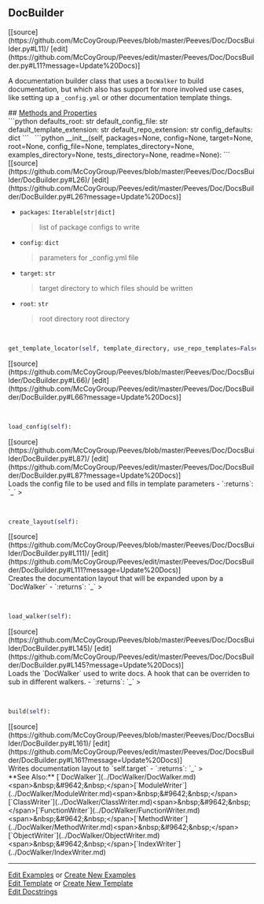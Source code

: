 ## <a id="Peeves.Doc.DocsBuilder.DocBuilder">DocBuilder</a> 

<div class="docs-source-link" markdown="1">
[[source](https://github.com/McCoyGroup/Peeves/blob/master/Peeves/Doc/DocsBuilder.py#L11)/
[edit](https://github.com/McCoyGroup/Peeves/edit/master/Peeves/Doc/DocsBuilder.py#L11?message=Update%20Docs)]
</div>

A documentation builder class that uses a `DocWalker`
to build documentation, but which also has support for more
involved use cases, like setting up a `_config.yml` or other
documentation template things.







<div class="collapsible-section">
 <div class="collapsible-section collapsible-section-header" markdown="1">
## <a class="collapse-link" data-toggle="collapse" href="#methods" markdown="1"> Methods and Properties</a> <a class="float-right" data-toggle="collapse" href="#methods"><i class="fa fa-chevron-down"></i></a>
 </div>
 <div class="collapsible-section collapsible-section-body collapse " id="methods" markdown="1">
 ```python
defaults_root: str
default_config_file: str
default_template_extension: str
default_repo_extension: str
config_defaults: dict
```
<a id="Peeves.Doc.DocsBuilder.DocBuilder.__init__" class="docs-object-method">&nbsp;</a> 
```python
__init__(self, packages=None, config=None, target=None, root=None, config_file=None, templates_directory=None, examples_directory=None, tests_directory=None, readme=None): 
```
<div class="docs-source-link" markdown="1">
[[source](https://github.com/McCoyGroup/Peeves/blob/master/Peeves/Doc/DocsBuilder/DocBuilder.py#L26)/
[edit](https://github.com/McCoyGroup/Peeves/edit/master/Peeves/Doc/DocsBuilder/DocBuilder.py#L26?message=Update%20Docs)]
</div>

  - `packages`: `Iterable[str|dict]`
    > list of package configs to write
  - `config`: `dict`
    > parameters for _config.yml file
  - `target`: `str`
    > target directory to which files should be written
  - `root`: `str`
    > root directory
root directory


<a id="Peeves.Doc.DocsBuilder.DocBuilder.get_template_locator" class="docs-object-method">&nbsp;</a> 
```python
get_template_locator(self, template_directory, use_repo_templates=False): 
```
<div class="docs-source-link" markdown="1">
[[source](https://github.com/McCoyGroup/Peeves/blob/master/Peeves/Doc/DocsBuilder/DocBuilder.py#L66)/
[edit](https://github.com/McCoyGroup/Peeves/edit/master/Peeves/Doc/DocsBuilder/DocBuilder.py#L66?message=Update%20Docs)]
</div>


<a id="Peeves.Doc.DocsBuilder.DocBuilder.load_config" class="docs-object-method">&nbsp;</a> 
```python
load_config(self): 
```
<div class="docs-source-link" markdown="1">
[[source](https://github.com/McCoyGroup/Peeves/blob/master/Peeves/Doc/DocsBuilder/DocBuilder.py#L87)/
[edit](https://github.com/McCoyGroup/Peeves/edit/master/Peeves/Doc/DocsBuilder/DocBuilder.py#L87?message=Update%20Docs)]
</div>
Loads the config file to be used and fills in template parameters
  - `:returns`: `_`
    >


<a id="Peeves.Doc.DocsBuilder.DocBuilder.create_layout" class="docs-object-method">&nbsp;</a> 
```python
create_layout(self): 
```
<div class="docs-source-link" markdown="1">
[[source](https://github.com/McCoyGroup/Peeves/blob/master/Peeves/Doc/DocsBuilder/DocBuilder.py#L111)/
[edit](https://github.com/McCoyGroup/Peeves/edit/master/Peeves/Doc/DocsBuilder/DocBuilder.py#L111?message=Update%20Docs)]
</div>
Creates the documentation layout that will be expanded upon by
a `DocWalker`
  - `:returns`: `_`
    >


<a id="Peeves.Doc.DocsBuilder.DocBuilder.load_walker" class="docs-object-method">&nbsp;</a> 
```python
load_walker(self): 
```
<div class="docs-source-link" markdown="1">
[[source](https://github.com/McCoyGroup/Peeves/blob/master/Peeves/Doc/DocsBuilder/DocBuilder.py#L145)/
[edit](https://github.com/McCoyGroup/Peeves/edit/master/Peeves/Doc/DocsBuilder/DocBuilder.py#L145?message=Update%20Docs)]
</div>
Loads the `DocWalker` used to write docs.
A hook that can be overriden to sub in different walkers.
  - `:returns`: `_`
    >


<a id="Peeves.Doc.DocsBuilder.DocBuilder.build" class="docs-object-method">&nbsp;</a> 
```python
build(self): 
```
<div class="docs-source-link" markdown="1">
[[source](https://github.com/McCoyGroup/Peeves/blob/master/Peeves/Doc/DocsBuilder/DocBuilder.py#L161)/
[edit](https://github.com/McCoyGroup/Peeves/edit/master/Peeves/Doc/DocsBuilder/DocBuilder.py#L161?message=Update%20Docs)]
</div>
Writes documentation layout to `self.target`
  - `:returns`: `_`
    >
 </div>
</div>









<div markdown="1" class="alert alert-info">
**See Also:** [`DocWalker`](../DocWalker/DocWalker.md)&lt;span&gt;&amp;nbsp;&amp;#9642;&amp;nbsp;&lt;/span&gt;[`ModuleWriter`](../DocWalker/ModuleWriter.md)&lt;span&gt;&amp;nbsp;&amp;#9642;&amp;nbsp;&lt;/span&gt;[`ClassWriter`](../DocWalker/ClassWriter.md)&lt;span&gt;&amp;nbsp;&amp;#9642;&amp;nbsp;&lt;/span&gt;[`FunctionWriter`](../DocWalker/FunctionWriter.md)&lt;span&gt;&amp;nbsp;&amp;#9642;&amp;nbsp;&lt;/span&gt;[`MethodWriter`](../DocWalker/MethodWriter.md)&lt;span&gt;&amp;nbsp;&amp;#9642;&amp;nbsp;&lt;/span&gt;[`ObjectWriter`](../DocWalker/ObjectWriter.md)&lt;span&gt;&amp;nbsp;&amp;#9642;&amp;nbsp;&lt;/span&gt;[`IndexWriter`](../DocWalker/IndexWriter.md)
</div>

---

[Edit Examples](https://github.com/McCoyGroup/Peeves/edit/gh-pages/ci/examples/Peeves/Doc/DocsBuilder/DocBuilder.md) or 
[Create New Examples](https://github.com/McCoyGroup/Peeves/new/gh-pages/?filename=ci/examples/Peeves/Doc/DocsBuilder/DocBuilder.md) <br/>
[Edit Template](https://github.com/McCoyGroup/Peeves/edit/gh-pages/ci/docs/Peeves/Doc/DocsBuilder/DocBuilder.md) or 
[Create New Template](https://github.com/McCoyGroup/Peeves/new/gh-pages/?filename=ci/docs/templates/Peeves/Doc/DocsBuilder/DocBuilder.md) <br/>
[Edit Docstrings](https://github.com/McCoyGroup/Peeves/edit/master/Peeves/Doc/DocsBuilder.py#L11?message=Update%20Docs)